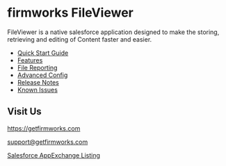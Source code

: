 # firmworks FileViewer

FileViewer is a native salesforce application designed to make the storing, retrieving and editing of Content faster and easier.

- [Quick Start Guide](quick-start.md)
- [Features](features.md)
- [File Reporting](file-reporting.md)
- [Advanced Config](advanced-config.md)
- [Release Notes](release-notes.md)
- [Known Issues](known-issues.md)

## Visit Us

https://getfirmworks.com

support@getfirmworks.com

[Salesforce AppExchange Listing](https://appexchange.salesforce.com/appxListingDetail?listingId=a0N3u00000PGu9TEAT)
